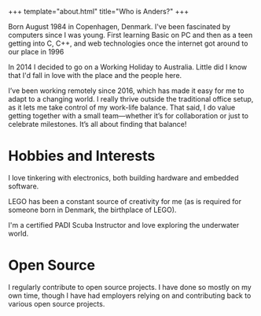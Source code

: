 +++
template="about.html"
title="Who is Anders?"
+++

Born August 1984 in Copenhagen, Denmark. I've been fascinated by computers since I was young. First learning Basic on PC and then as a teen getting into C, C++, and web technologies once the internet got around to our place in 1996

In 2014 I decided to go on a Working Holiday to Australia. Little did I know that I'd fall in love with the place and the people here.

I’ve been working remotely since 2016, which has made it easy for me to adapt to a changing world. I really thrive outside the traditional office setup, as it lets me take control of my work-life balance. That said, I do value getting together with a small team—whether it’s for collaboration or just to celebrate milestones. It’s all about finding that balance!

# Hobbies and Interests

I love tinkering with electronics, both building hardware and embedded software.

LEGO has been a constant source of creativity for me (as is required for someone born in Denmark, the birthplace of LEGO).

I'm a certified PADI Scuba Instructor and love exploring the underwater world.

# Open Source

I regularly contribute to open source projects. I have done so mostly on my own time, though I have had employers relying on and contributing back to various open source projects.
